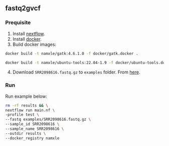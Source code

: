 ## fastq2gvcf

### Prequisite

1. Install [nextflow](https://www.nextflow.io/docs/latest/install.html).
2. Install [docker](https://docs.docker.com/engine/install).
3. Build docker images:

```bash
docker build -t namxle/gatk:4.6.1.0 -f docker/gatk.docker .

docker build -t namxle/ubuntu-tools:22.04-1.9 -f docker/ubuntu-tools.docker .
```

4. Download `SRR2098616.fastq.gz` to `examples` folder. From [here](https://trace.ncbi.nlm.nih.gov/Traces/?view=run_browser&acc=SRR2098616&display=download).

### Run

Run example below:

```bash
rm -rf results && \
nextflow run main.nf \
-profile test \
--fastq examples/SRR2098616.fastq.gz \
--sample_id SRR2098616 \
--sample_name SRR2098616 \
--outdir results \
--docker_registry namxle
```
